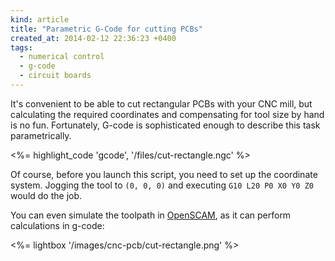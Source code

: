 ```yaml
---
kind: article
title: "Parametric G-Code for cutting PCBs"
created_at: 2014-02-12 22:36:23 +0400
tags:
  - numerical control
  - g-code
  - circuit boards
---
```


It's convenient to be able to cut rectangular PCBs with your CNC mill, but
calculating the required coordinates and compensating for tool size by hand
is no fun. Fortunately, G-code is sophisticated enough to describe this
task parametrically.

<!--more-->

<%= highlight_code 'gcode', '/files/cut-rectangle.ngc' %>

Of course, before you launch this script, you need to set up the coordinate system.
Jogging the tool to `(0, 0, 0)` and executing `G10 L20 P0 X0 Y0 Z0` would do the job.

You can even simulate the toolpath in [OpenSCAM][], as it can perform calculations
in g-code:

[openscam]: http://openscam.com/

<%= lightbox '/images/cnc-pcb/cut-rectangle.png' %>
